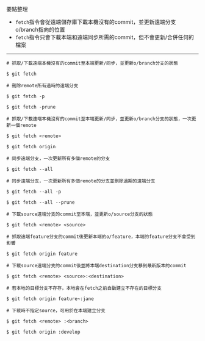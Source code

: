 要點整理
- `fetch`指令會從遠端儲存庫下載本機沒有的commit，並更新遠端分支o/branch指向的位置
- `fetch`指令只會下載本端和遠端同步所需的commit，但不會更新/合併任何的檔案

---

```
# 抓取/下載遠端本機沒有的commit至本端更新/同步，並更新o/branch分支的狀態

$ git fetch
```

```
# 刪除remote所有過時的遠端分支

$ git fetch -p

$ git fetch -prune
```

```
# 抓取/下載遠端本機沒有的commit至本端更新/同步，並更新o/branch分支的狀態，一次更新一個remote

$ git fetch <remote>
 
$ git fetch origin

# 同步遠端分支，一次更新所有多個remote的分支

$ git fetch --all

# 同步遠端分支，一次更新所有多個remote的分支並刪除過期的遠端分支

$ git fetch --all -p

$ git fetch --all --prune
```

```
# 下載source遠端分支的commit至本端，並更新o/source分支的狀態

$ git fetch <remote> <source>

# 抓取遠端feature分支的commit後更新本端的o/feature，本端的feature分支不會受到影響

$ git fetch origin feature
```

```
# 下載source遠端分支的commit後並將本端destination分支移到最新版本的commit

$ git fetch <remote> <source>:<destination>

# 若本地的目標分支不存存，本地會在fetch之前自動建立不存在的目標分支

$ git fetch origin feature~:jane
```

```
# 下載時不指定source，可用於在本端建立分支

$ git fetch <remote> :<branch>

$ git fetch origin :develop
```